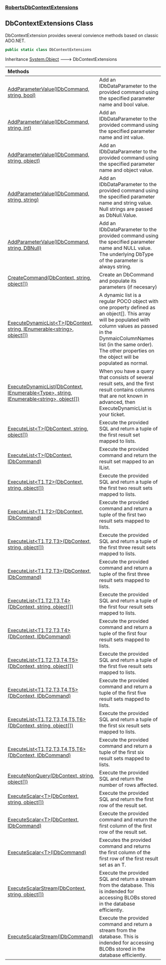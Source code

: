 ### [RobertsDbContextExtensions](RobertsDbContextExtensions 'RobertsDbContextExtensions')
## DbContextExtensions Class
DbContextExtension provides several convience methods based on
classic ADO.NET.
```csharp
public static class DbContextExtensions
```

Inheritance [System.Object](https://docs.microsoft.com/en-us/dotnet/api/System.Object 'System.Object') &#129106; DbContextExtensions  

| Methods | |
| :--- | :--- |
| [AddParameterValue(IDbCommand, string, bool)](DbContextExtensions_AddParameterValue(IDbCommand_string_bool) 'RobertsDbContextExtensions.DbContextExtensions.AddParameterValue(System.Data.IDbCommand, string, bool)') | Add an IDbDataParameter to the provided command using the specified parameter name and bool value.  |
| [AddParameterValue(IDbCommand, string, int)](DbContextExtensions_AddParameterValue(IDbCommand_string_int) 'RobertsDbContextExtensions.DbContextExtensions.AddParameterValue(System.Data.IDbCommand, string, int)') | Add an IDbDataParameter to the provided command using the specified parameter name and int value.  |
| [AddParameterValue(IDbCommand, string, object)](DbContextExtensions_AddParameterValue(IDbCommand_string_object) 'RobertsDbContextExtensions.DbContextExtensions.AddParameterValue(System.Data.IDbCommand, string, object)') | Add an IDbDataParameter to the provided command using the specified parameter name and object value.  |
| [AddParameterValue(IDbCommand, string, string)](DbContextExtensions_AddParameterValue(IDbCommand_string_string) 'RobertsDbContextExtensions.DbContextExtensions.AddParameterValue(System.Data.IDbCommand, string, string)') | Add an IDbDataParameter to the provided command using the specified parameter name and string value. Null strings are passed as DbNull.Value.  |
| [AddParameterValue(IDbCommand, string, DBNull)](DbContextExtensions_AddParameterValue(IDbCommand_string_DBNull) 'RobertsDbContextExtensions.DbContextExtensions.AddParameterValue(System.Data.IDbCommand, string, System.DBNull)') | Add an IDbDataParameter to the provided command using the specified parameter name and NULL value. The underlying DbType of the parameter is always string.  |
| [CreateCommand(DbContext, string, object[])](DbContextExtensions_CreateCommand(DbContext_string_object__) 'RobertsDbContextExtensions.DbContextExtensions.CreateCommand(Microsoft.EntityFrameworkCore.DbContext, string, object[])') | Create an DbCommand and populate its parameters (if necesary)  |
| [ExecuteDynamicList&lt;T&gt;(DbContext, string, IEnumerable&lt;string&gt;, object[])](DbContextExtensions_ExecuteDynamicList_T_(DbContext_string_IEnumerable_string__object__) 'RobertsDbContextExtensions.DbContextExtensions.ExecuteDynamicList&lt;T&gt;(Microsoft.EntityFrameworkCore.DbContext, string, System.Collections.Generic.IEnumerable&lt;string&gt;, object[])') | A dynamic list is a regular POCO object with one property defined as an object[]. This array will be populated with column values as passed in the DynmaicColumnNames list (in the same order). The other properties on the object will be populated as normal.  |
| [ExecuteDynamicList(DbContext, IEnumerable&lt;Type&gt;, string, IEnumerable&lt;string&gt;, object[])](DbContextExtensions_ExecuteDynamicList(DbContext_IEnumerable_Type__string_IEnumerable_string__object__) 'RobertsDbContextExtensions.DbContextExtensions.ExecuteDynamicList(Microsoft.EntityFrameworkCore.DbContext, System.Collections.Generic.IEnumerable&lt;System.Type&gt;, string, System.Collections.Generic.IEnumerable&lt;string&gt;, object[])') | When you have a query that consists of several result sets, and the first result contains columns that are not known in  advanced, then ExecuteDynamicList is your ticket.  |
| [ExecuteList&lt;T&gt;(DbContext, string, object[])](DbContextExtensions_ExecuteList_T_(DbContext_string_object__) 'RobertsDbContextExtensions.DbContextExtensions.ExecuteList&lt;T&gt;(Microsoft.EntityFrameworkCore.DbContext, string, object[])') | Execute the provided SQL and return a tuple of the  first result set mapped to lists.  |
| [ExecuteList&lt;T&gt;(DbContext, IDbCommand)](DbContextExtensions_ExecuteList_T_(DbContext_IDbCommand) 'RobertsDbContextExtensions.DbContextExtensions.ExecuteList&lt;T&gt;(Microsoft.EntityFrameworkCore.DbContext, System.Data.IDbCommand)') | Execute the provided command and return the result set mapped to an IList<T>.  |
| [ExecuteList&lt;T1,T2&gt;(DbContext, string, object[])](DbContextExtensions_ExecuteList_T1_T2_(DbContext_string_object__) 'RobertsDbContextExtensions.DbContextExtensions.ExecuteList&lt;T1,T2&gt;(Microsoft.EntityFrameworkCore.DbContext, string, object[])') | Execute the provided SQL and return a tuple of the  first two result sets mapped to lists.  |
| [ExecuteList&lt;T1,T2&gt;(DbContext, IDbCommand)](DbContextExtensions_ExecuteList_T1_T2_(DbContext_IDbCommand) 'RobertsDbContextExtensions.DbContextExtensions.ExecuteList&lt;T1,T2&gt;(Microsoft.EntityFrameworkCore.DbContext, System.Data.IDbCommand)') | Execute the provided command and return a tuple of the  first two result sets mapped to lists.  |
| [ExecuteList&lt;T1,T2,T3&gt;(DbContext, string, object[])](DbContextExtensions_ExecuteList_T1_T2_T3_(DbContext_string_object__) 'RobertsDbContextExtensions.DbContextExtensions.ExecuteList&lt;T1,T2,T3&gt;(Microsoft.EntityFrameworkCore.DbContext, string, object[])') | Execute the provided SQL and return a tuple of the  first three result sets mapped to lists.  |
| [ExecuteList&lt;T1,T2,T3&gt;(DbContext, IDbCommand)](DbContextExtensions_ExecuteList_T1_T2_T3_(DbContext_IDbCommand) 'RobertsDbContextExtensions.DbContextExtensions.ExecuteList&lt;T1,T2,T3&gt;(Microsoft.EntityFrameworkCore.DbContext, System.Data.IDbCommand)') | Execute the provided command and return a tuple of the  first three result sets mapped to lists.  |
| [ExecuteList&lt;T1,T2,T3,T4&gt;(DbContext, string, object[])](DbContextExtensions_ExecuteList_T1_T2_T3_T4_(DbContext_string_object__) 'RobertsDbContextExtensions.DbContextExtensions.ExecuteList&lt;T1,T2,T3,T4&gt;(Microsoft.EntityFrameworkCore.DbContext, string, object[])') | Execute the provided SQL and return a tuple of the  first four result sets mapped to lists.  |
| [ExecuteList&lt;T1,T2,T3,T4&gt;(DbContext, IDbCommand)](DbContextExtensions_ExecuteList_T1_T2_T3_T4_(DbContext_IDbCommand) 'RobertsDbContextExtensions.DbContextExtensions.ExecuteList&lt;T1,T2,T3,T4&gt;(Microsoft.EntityFrameworkCore.DbContext, System.Data.IDbCommand)') | Execute the provided command and return a tuple of the  first four result sets mapped to lists.  |
| [ExecuteList&lt;T1,T2,T3,T4,T5&gt;(DbContext, string, object[])](DbContextExtensions_ExecuteList_T1_T2_T3_T4_T5_(DbContext_string_object__) 'RobertsDbContextExtensions.DbContextExtensions.ExecuteList&lt;T1,T2,T3,T4,T5&gt;(Microsoft.EntityFrameworkCore.DbContext, string, object[])') | Execute the provided SQL and return a tuple of the  first five result sets mapped to lists.  |
| [ExecuteList&lt;T1,T2,T3,T4,T5&gt;(DbContext, IDbCommand)](DbContextExtensions_ExecuteList_T1_T2_T3_T4_T5_(DbContext_IDbCommand) 'RobertsDbContextExtensions.DbContextExtensions.ExecuteList&lt;T1,T2,T3,T4,T5&gt;(Microsoft.EntityFrameworkCore.DbContext, System.Data.IDbCommand)') | Execute the provided command and return a tuple of the  first five result sets mapped to lists.  |
| [ExecuteList&lt;T1,T2,T3,T4,T5,T6&gt;(DbContext, string, object[])](DbContextExtensions_ExecuteList_T1_T2_T3_T4_T5_T6_(DbContext_string_object__) 'RobertsDbContextExtensions.DbContextExtensions.ExecuteList&lt;T1,T2,T3,T4,T5,T6&gt;(Microsoft.EntityFrameworkCore.DbContext, string, object[])') | Execute the provided SQL and return a tuple of the  first six result sets mapped to lists.  |
| [ExecuteList&lt;T1,T2,T3,T4,T5,T6&gt;(DbContext, IDbCommand)](DbContextExtensions_ExecuteList_T1_T2_T3_T4_T5_T6_(DbContext_IDbCommand) 'RobertsDbContextExtensions.DbContextExtensions.ExecuteList&lt;T1,T2,T3,T4,T5,T6&gt;(Microsoft.EntityFrameworkCore.DbContext, System.Data.IDbCommand)') | Execute the provided command and return a tuple of the  first six result sets mapped to lists.  |
| [ExecuteNonQuery(DbContext, string, object[])](DbContextExtensions_ExecuteNonQuery(DbContext_string_object__) 'RobertsDbContextExtensions.DbContextExtensions.ExecuteNonQuery(Microsoft.EntityFrameworkCore.DbContext, string, object[])') | Execute the provided SQL and return the number of rows affected.  |
| [ExecuteScalar&lt;T&gt;(DbContext, string, object[])](DbContextExtensions_ExecuteScalar_T_(DbContext_string_object__) 'RobertsDbContextExtensions.DbContextExtensions.ExecuteScalar&lt;T&gt;(Microsoft.EntityFrameworkCore.DbContext, string, object[])') | Execute the provided SQL and return the first row of the result set.  |
| [ExecuteScalar&lt;T&gt;(DbContext, IDbCommand)](DbContextExtensions_ExecuteScalar_T_(DbContext_IDbCommand) 'RobertsDbContextExtensions.DbContextExtensions.ExecuteScalar&lt;T&gt;(Microsoft.EntityFrameworkCore.DbContext, System.Data.IDbCommand)') | Execute the provided command and return the first column of the first row of the result set.  |
| [ExecuteScalar&lt;T&gt;(IDbCommand)](DbContextExtensions_ExecuteScalar_T_(IDbCommand) 'RobertsDbContextExtensions.DbContextExtensions.ExecuteScalar&lt;T&gt;(System.Data.IDbCommand)') | Executes the provided command and returns the first column of the first row of the first result set as an T.  |
| [ExecuteScalarStream(DbContext, string, object[])](DbContextExtensions_ExecuteScalarStream(DbContext_string_object__) 'RobertsDbContextExtensions.DbContextExtensions.ExecuteScalarStream(Microsoft.EntityFrameworkCore.DbContext, string, object[])') | Execute the provided SQL and return a stream from the database. This is indended for accessing BLOBs stored in the database efficiently.  |
| [ExecuteScalarStream(IDbCommand)](DbContextExtensions_ExecuteScalarStream(IDbCommand) 'RobertsDbContextExtensions.DbContextExtensions.ExecuteScalarStream(System.Data.IDbCommand)') | Execute the provided command and return a stream from the database. This is indended for accessing BLOBs stored in the database efficiently.  |
